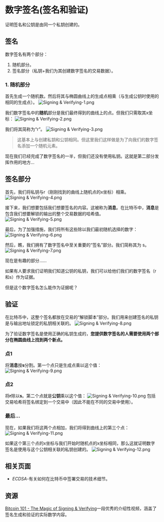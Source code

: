 # 数字签名(签名和验证)
证明签名和公钥是由同一个私钥创建的。

## 签名
数字签名有两个部分：

1. 随机部分。
2. 签名部分（私钥+我们为其创建数字签名的交易数据）。

### 1. 随机部分
首先生成一个随机数。然后将其与椭圆曲线上的生成点相乘（与生成公钥时使用的相同的生成点）。
![Signing & Verifying-1.png](img/Signing%20&%20Verifying-1%20(1).png)

我们数字签名中的**随机**部分是我们最终得到的曲线上的点。但我们只需取其x坐标：
![Signing & Verifying-2.png](img/Signing%20&%20Verifying-2%20(1).png)

我们将其简称为“r”。
![Signing & Verifying-3.png](img/Signing%20&%20Verifying-3%20(1).png)

>这基本上与创建私钥和公钥相同。但这里我们这样做是为了向我们的数字签名添加一个随机元素。

现在我们已经完成了数字签名的一半，但我们还没有使用私钥。这就是第二部分发挥作用的地方...

## 签名部分
首先，我们将私钥与r（刚刚找到的曲线上随机点的x坐标）相乘。
![Signing & Verifying-4.png](img/Signing%20&%20Verifying-4%20(1).png)

接下来，我们想要包括我们想要签名的内容。这被称为**消息**。在比特币中，**消息**是包含我们想要解锁的输出的整个交易数据的哈希值。
![Signing & Verifying-5.png](img/Signing%20&%20Verifying-5%20(1).png)

最后，为了加强措施，我们将所有这些除以我们最初随机选择的数字：
![Signing & Verifying-6.png](img/Signing%20&%20Verifying-6%20(1).png)

然后，瞧，我们拥有了数字签名中至关重要的“签名”部分。我们简称其为 s。
![Signing & Verifying-7.png](img/Signing%20&%20Verifying-7%20(1).png)

现在是有趣的部分……

如果有人要求我们证明我们知道公钥的私钥，我们可以给他们我们的数字签名（r和s）作为证据。

但是这个数字签名怎么能作为证据呢？

## 验证
在比特币中，这整个签名都放在交易的“解锁脚本”部分。我们用来创建签名的私钥是与输出地址锁定的私钥相关联的。
![Signing & Verifying-8.png](img/Signing%20&%20Verifying-8%20(1).png)

为了验证数字签名是使用正确的私钥生成的，**您提供数字签名的人需要使用两个部分在椭圆曲线上找到两个新点。**

### 点1

将**消息**按**s**分割。第一个点只是生成点乘以这个值：
![Signing & Verifying-9.png](img/Signing%20&%20Verifying-9%20(1).png)

### 点2
将**r**除以**s**。第二个点就是**公钥**乘以这个值：
![Signing & Verifying-10.png](img/Signing%20&%20Verifying-10%20(1).png)
包括交易哈希将签名绑定到一个交易中（因此不能在不同的交易中使用）。

### 最后...
现在，如果我们将这两个点相加，我们将得到曲线上的第三个点：
![Signing & Verifying-11.png](img/Signing%20&%20Verifying-11%20(1).png)

如果这个第三个点的x坐标与我们开始时随机点的x坐标相同，那么这就证明数字签名是使用与这个公钥相关联的私钥创建的。
![Signing & Verifying-12.png](img/Signing%20&%20Verifying-12%20(1).png)

## 相关页面
* *ECDSA*-有关如何在比特币中签署交易的技术细节。

## 资源
[Bitcoin 101 - The Magic of Signing & Verifying](https://www.youtube.com/watch?v=U2bw_N6kQL8)一段优秀的介绍性视频，涵盖了签名生成和验证的实际数学内容。